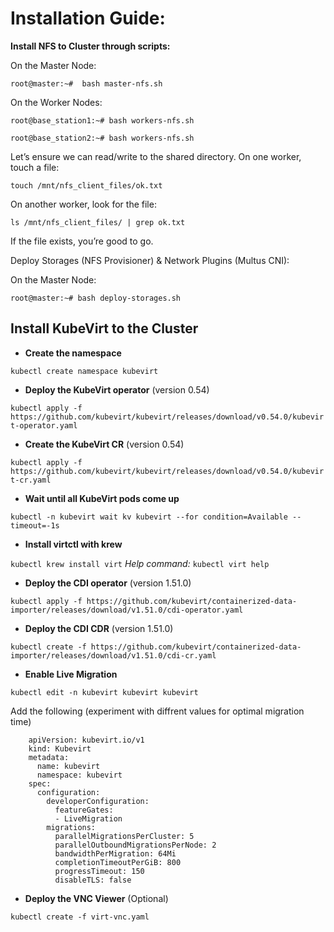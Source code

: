 # Installation Guide:

**Install NFS to Cluster through scripts:**

On the Master Node:

`root@master:~#  bash master-nfs.sh`

On the Worker Nodes:

```
root@base_station1:~# bash workers-nfs.sh

root@base_station2:~# bash workers-nfs.sh
```
Let’s ensure we can read/write to the shared directory. On one worker, touch a file:

`touch /mnt/nfs_client_files/ok.txt`

On another worker, look for the file:

`ls /mnt/nfs_client_files/ | grep ok.txt`

If the file exists, you’re good to go.

Deploy Storages (NFS Provisioner) & Network Plugins (Multus CNI):

On the Master Node:

`root@master:~# bash deploy-storages.sh`

## Install KubeVirt to the Cluster

- **Create the namespace**

`kubectl create namespace kubevirt`

- **Deploy the KubeVirt operator** (version 0.54)

`kubectl apply -f https://github.com/kubevirt/kubevirt/releases/download/v0.54.0/kubevirt-operator.yaml`

- **Create the KubeVirt CR** (version 0.54)

`kubectl apply -f https://github.com/kubevirt/kubevirt/releases/download/v0.54.0/kubevirt-cr.yaml`

- **Wait until all KubeVirt pods come up**

`kubectl -n kubevirt wait kv kubevirt --for condition=Available --timeout=-1s`

- **Install virtctl with krew**

`kubectl krew install virt`
_Help command:_ `kubectl virt help`

- **Deploy the CDI operator** (version 1.51.0)

`kubectl apply -f https://github.com/kubevirt/containerized-data-importer/releases/download/v1.51.0/cdi-operator.yaml`

- **Deploy the CDI CDR** (version 1.51.0)

`kubectl create -f https://github.com/kubevirt/containerized-data-importer/releases/download/v1.51.0/cdi-cr.yaml`

- **Enable Live Migration**

`kubectl edit -n kubevirt kubevirt kubevirt`

Add the following (experiment with diffrent values for optimal migration time)

```
    apiVersion: kubevirt.io/v1
    kind: Kubevirt
    metadata:
      name: kubevirt
      namespace: kubevirt
    spec:
      configuration:
        developerConfiguration:
          featureGates:
          - LiveMigration
        migrations:
          parallelMigrationsPerCluster: 5
          parallelOutboundMigrationsPerNode: 2
          bandwidthPerMigration: 64Mi
          completionTimeoutPerGiB: 800
          progressTimeout: 150
          disableTLS: false
```

- **Deploy the VNC Viewer** (Optional)

`kubectl create -f virt-vnc.yaml`
